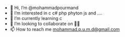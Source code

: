 - 👋 Hi, I’m @mohammadpourmand
- 👀 I’m interested in c c# php phyton js and ....
- 🌱 I’m currently learning c 
- 💞️ I’m looking to collaborate on 🤚🏻
- 📫 How to reach me 
mohammad.p.u.m.d@gmail.com

<!---
mohammadpourmand/mohammadpourmand is a ✨ special ✨ repository because its `README.md` (this file) appears on your GitHub profile.
You can click the Preview link to take a look at your changes.
--->
